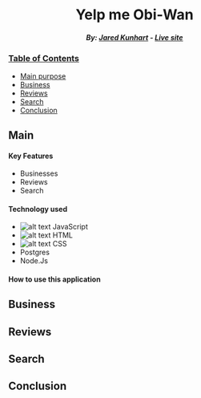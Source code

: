 <h1 align="center"> Yelp me Obi-Wan </h1>

<h5 align="center">  By:  <a href="https://github.com/Jared-Kunhart">Jared Kunhart</a> - <a href="https://yelpmeobiwan.herokuapp.com/"><i>Live site</i></h5>

### Table of Contents
- [Main purpose](#main)
- [Business](#business)
- [Reviews](#reviews)
- [Search](#search)
- [Conclusion](#conclusion)

## Main

#### Key Features
- Businesses
- Reviews
- Search

#### Technology used
- ![alt text](https://github.com/abranhe/programming-languages-logos/blob/master/src/javascript/javascript_24x24.png) JavaScript 
- ![alt text](https://github.com/abranhe/programming-languages-logos/blob/master/src/html/html_24x24.png) HTML
- ![alt text](https://github.com/abranhe/programming-languages-logos/blob/master/src/css/css_24x24.png) CSS
- Postgres
- Node.Js
  
<!-- ![alt text](https://github.com/abranhe/programming-languages-logos/blob/master/src/react/react_64x64.png) -->
<!-- ![alt text](https://github.com/abranhe/programming-languages-logos/blob/master/src/java/java_64x64.png) -->
  
#### How to use this application

## Business

## Reviews

## Search

## Conclusion
